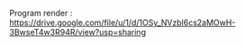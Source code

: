 Program render : https://drive.google.com/file/u/1/d/1OSy_NVzbl6cs2aMOwH-3BwseT4w3R94R/view?usp=sharing
